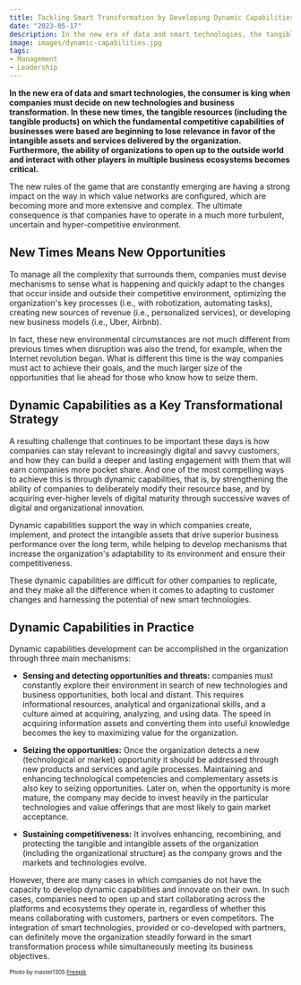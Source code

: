 ```yaml
---
title: Tackling Smart Transformation by Developing Dynamic Capabilities
date: "2023-05-17"
description: In the new era of data and smart technologies, the tangible resources on which the fundamental competitive capabilities of businesses used to be based are beginning to lose relevance in favor of the intangible assets and services delivered by organizations. By developing a dynamic capabilities strategy companies can strengthen their ability to deliberately modify their resource base and cope with the challenges of business transformation.
image: images/dynamic-capabilities.jpg
tags:
- Management
- Leadership
---
```


**In the new era of data and smart technologies, the consumer is king when companies must decide on new technologies and business transformation. In these new times, the tangible resources (including the tangible products) on which the fundamental competitive capabilities of businesses were based are beginning to lose relevance in favor of the intangible assets and services delivered by the organization. Furthermore, the ability of organizations to open up to the outside world and interact with other players in multiple business ecosystems becomes critical.**

The new rules of the game that are constantly emerging are having a strong impact on the way in which value networks are configured, which are becoming more and more extensive and complex. The ultimate consequence is that companies have to operate in a much more turbulent, uncertain and hyper-competitive environment.

## New Times Means New Opportunities

To manage all the complexity that surrounds them, companies must devise mechanisms to sense what is happening and quickly adapt to the changes that occur inside and outside their competitive environment, optimizing the organization's key processes (i.e., with robotization, automating tasks), creating new sources of revenue (i.e., personalized services), or developing new business models (i.e., Uber, Airbnb).

In fact, these new environmental circumstances are not much different from previous times when disruption was also the trend, for example, when the Internet revolution began. What is different this time is the way companies must act to achieve their goals, and the much larger size of the opportunities that lie ahead for those who know how to seize them.

## Dynamic Capabilities as a Key Transformational Strategy

A resulting challenge that continues to be important these days is how companies can stay relevant to increasingly digital and savvy customers, and how they can build a deeper and lasting engagement with them that will earn companies more pocket share. And one of the most compelling ways to achieve this is through dynamic capabilities, that is, by strengthening the ability of companies to deliberately modify their resource base, and by acquiring ever-higher levels of digital maturity through successive waves of digital and organizational innovation.

Dynamic capabilities support the way in which companies create, implement, and protect the intangible assets that drive superior business performance over the long term, while helping to develop mechanisms that increase the organization's adaptability to its environment and ensure their competitiveness.

These dynamic capabilities are difficult for other companies to replicate, and they make all the difference when it comes to adapting to customer changes and harnessing the potential of new smart technologies.

## Dynamic Capabilities in Practice

Dynamic capabilities development can be accomplished in the organization through three main mechanisms:

-   **Sensing and detecting opportunities and threats:** companies must constantly explore their environment in search of new technologies and business opportunities, both local and distant. This requires informational resources, analytical and organizational skills, and a culture aimed at acquiring, analyzing, and using data. The speed in acquiring information assets and converting them into useful knowledge becomes the key to maximizing value for the organization.

-   **Seizing the opportunities:** Once the organization detects a new (technological or market) opportunity it should be addressed through new products and services and agile processes. Maintaining and enhancing technological competencies and complementary assets is also key to seizing opportunities. Later on, when the opportunity is more mature, the company may decide to invest heavily in the particular technologies and value offerings that are most likely to gain market acceptance.

-   **Sustaining competitiveness:** It involves enhancing, recombining, and protecting the tangible and intangible assets of the organization (including the organizational structure) as the company grows and the markets and technologies evolve.

However, there are many cases in which companies do not have the capacity to develop dynamic capabilities and innovate on their own. In such cases, companies need to open up and start collaborating across the platforms and ecosystems they operate in, regardless of whether this means collaborating with customers, partners or even competitors. The integration of smart technologies, provided or co-developed with partners, can definitely move the organization steadily forward in the smart transformation process while simultaneously meeting its business objectives.

<p style= "font-size:10px;">Photo by master1305 <a href="https://www.freepik.es/foto-gratis/retrato-dinamico-joven-mujer-bailando-hiphop-aislado-sobre-fondo-negro-efecto-luces-mixtas_27425932.htm#query=dynamic&position=4&from_view=search&track=sph" target="_blank">Freepik</a></p>
